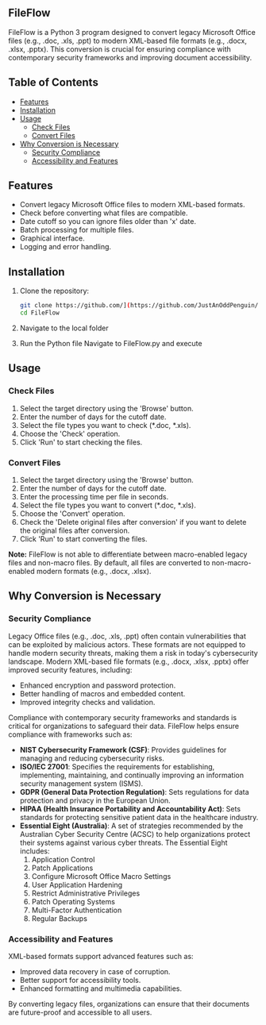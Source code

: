 ## FileFlow

FileFlow is a Python 3 program designed to convert legacy Microsoft Office files (e.g., .doc, .xls, .ppt) to modern XML-based file formats (e.g., .docx, .xlsx, .pptx). This conversion is crucial for ensuring compliance with contemporary security frameworks and improving document accessibility. 

## Table of Contents

- [Features](#features)
- [Installation](#installation)
- [Usage](#usage)
  - [Check Files](#check-files)
  - [Convert Files](#convert-files)
- [Why Conversion is Necessary](#why-conversion-is-necessary)
  - [Security Compliance](#security-compliance)
  - [Accessibility and Features](#accessibility-and-features)

## Features

- Convert legacy Microsoft Office files to modern XML-based formats.
- Check before converting what files are compatible.
- Date cutoff so you can ignore files older than 'x' date.
- Batch processing for multiple files.
- Graphical interface.
- Logging and error handling.

## Installation

1. Clone the repository:
   ```bash
   git clone https://github.com/](https://github.com/JustAnOddPenguin/Scripts.git
   cd FileFlow
   ```

2. Navigate to the local folder
  
3. Run the Python file
  Navigate to FileFlow.py and execute

## Usage

### Check Files

1. Select the target directory using the 'Browse' button.
2. Enter the number of days for the cutoff date.
3. Select the file types you want to check (*.doc, *.xls).
4. Choose the 'Check' operation.
5. Click 'Run' to start checking the files.

### Convert Files

1. Select the target directory using the 'Browse' button.
2. Enter the number of days for the cutoff date.
3. Enter the processing time per file in seconds.
4. Select the file types you want to convert (*.doc, *.xls).
5. Choose the 'Convert' operation.
6. Check the 'Delete original files after conversion' if you want to delete the original files after conversion.
7. Click 'Run' to start converting the files.

**Note:** FileFlow is not able to differentiate between macro-enabled legacy files and non-macro files. By default, all files are converted to non-macro-enabled modern formats (e.g., .docx, .xlsx).

## Why Conversion is Necessary

### Security Compliance

Legacy Office files (e.g., .doc, .xls, .ppt) often contain vulnerabilities that can be exploited by malicious actors. These formats are not equipped to handle modern security threats, making them a risk in today's cybersecurity landscape. 
Modern XML-based file formats (e.g., .docx, .xlsx, .pptx) offer improved security features, including:

- Enhanced encryption and password protection.
- Better handling of macros and embedded content.
- Improved integrity checks and validation.

Compliance with contemporary security frameworks and standards is critical for organizations to safeguard their data. FileFlow helps ensure compliance with frameworks such as:

- **NIST Cybersecurity Framework (CSF)**: Provides guidelines for managing and reducing cybersecurity risks.
- **ISO/IEC 27001**: Specifies the requirements for establishing, implementing, maintaining, and continually improving an information security management system (ISMS).
- **GDPR (General Data Protection Regulation)**: Sets regulations for data protection and privacy in the European Union.
- **HIPAA (Health Insurance Portability and Accountability Act)**: Sets standards for protecting sensitive patient data in the healthcare industry.
- **Essential Eight (Australia)**: A set of strategies recommended by the Australian Cyber Security Centre (ACSC) to help organizations protect their systems against various cyber threats. The Essential Eight includes:
  1. Application Control
  2. Patch Applications
  3. Configure Microsoft Office Macro Settings
  4. User Application Hardening
  5. Restrict Administrative Privileges
  6. Patch Operating Systems
  7. Multi-Factor Authentication
  8. Regular Backups

### Accessibility and Features

XML-based formats support advanced features such as:

- Improved data recovery in case of corruption.
- Better support for accessibility tools.
- Enhanced formatting and multimedia capabilities.

By converting legacy files, organizations can ensure that their documents are future-proof and accessible to all users.

